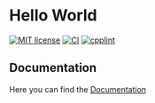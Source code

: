 
# Hello World

[![MIT license](https://img.shields.io/badge/License-MIT-blue.svg)](https://github.com/HoBeZwe/HelloWorld/blob/master/LICENSE)
[![CI](https://github.com/HoBeZwe/HelloWorld/actions/workflows/CI.yaml/badge.svg?branch=main)](https://github.com/HoBeZwe/HelloWorld/actions/workflows/CI.yaml)
[![cpplint](https://github.com/HoBeZwe/HelloWorld/actions/workflows/cpplint.yaml/badge.svg?branch=main)](https://github.com/HoBeZwe/HelloWorld/actions/workflows/cpplint.yaml)


## Documentation

Here you can find the [Documentation](https://hobezwe.github.io/HelloWorld/dev/)